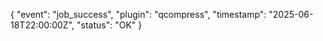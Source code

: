 {
  "event": "job_success",
  "plugin": "qcompress",
  "timestamp": "2025-06-18T22:00:00Z",
  "status": "OK"
}